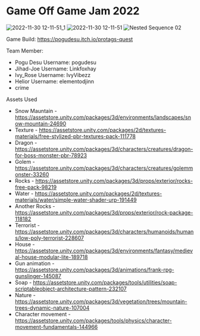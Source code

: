 # Game Off Game Jam 2022
![2022-11-30 12-11-51_1](https://user-images.githubusercontent.com/110709797/204941326-3df5b42a-5711-43b1-bef8-9cb989a94a4a.gif)
![2022-11-30 12-11-51](https://user-images.githubusercontent.com/110709797/204941340-d36ed733-8653-4a13-bdf7-2589410c01d2.gif)
![Nested Sequence 02](https://user-images.githubusercontent.com/110709797/204941346-4eefbb0d-5c58-4b52-bf68-8cccbb45a75b.gif)


Game Build: https://pogudesu.itch.io/protags-quest

Team Member:
- Pogu Desu Username: pogudesu
- Jihad-Joe  Username: Linkfoxhay
- Ivy_Rose Username: IvyVibezz
- Helior Username: elementodjinn
- crime

Assets Used

- Snow Mauntain - https://assetstore.unity.com/packages/3d/environments/landscapes/snow-mountain-24690
- Texture - https://assetstore.unity.com/packages/2d/textures-materials/free-stylized-pbr-textures-pack-111778
- Dragon - https://assetstore.unity.com/packages/3d/characters/creatures/dragon-for-boss-monster-pbr-78923
- Golem - https://assetstore.unity.com/packages/3d/characters/creatures/golemmonster-33260
- Rocks - https://assetstore.unity.com/packages/3d/props/exterior/rocks-free-pack-98219
- Water - https://assetstore.unity.com/packages/2d/textures-materials/water/simple-water-shader-urp-191449
- Another Rocks - https://assetstore.unity.com/packages/3d/props/exterior/rock-package-118182
- Terrorist - https://assetstore.unity.com/packages/3d/characters/humanoids/humans/low-poly-terrorist-228607
- House - https://assetstore.unity.com/packages/3d/environments/fantasy/medieval-house-modular-lite-189718
- Gun animation - https://assetstore.unity.com/packages/3d/animations/frank-rpg-gunslinger-145087
- Soap - https://assetstore.unity.com/packages/tools/utilities/soap-scriptableobject-architecture-pattern-232107
- Nature - https://assetstore.unity.com/packages/3d/vegetation/trees/mountain-trees-dynamic-nature-107004
- Character movement - https://assetstore.unity.com/packages/tools/physics/character-movement-fundamentals-144966
